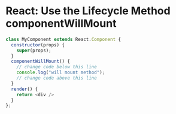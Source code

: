 # React: Use the Lifecycle Method componentWillMount
```javascript
class MyComponent extends React.Component {
  constructor(props) {
    super(props);
  }
  componentWillMount() {
    // change code below this line
    console.log("will mount method");
    // change code above this line
  }
  render() {
    return <div />
  }
};
